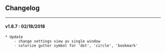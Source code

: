 ## Changelog
***

#### v1.8.7 : 02/18/2018

	* Update
		- change settings view as single window
		- colorize gutter symbol for 'dot', 'circle', 'bookmark'

